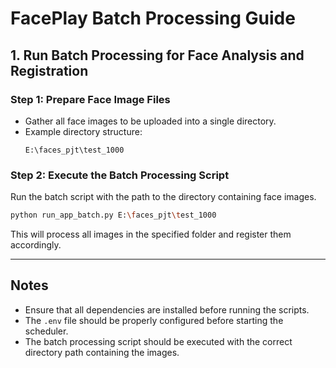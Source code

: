 # FacePlay Batch Processing Guide

## 1. Run Batch Processing for Face Analysis and Registration

### Step 1: Prepare Face Image Files
- Gather all face images to be uploaded into a single directory.
- Example directory structure:
  ```
  E:\faces_pjt\test_1000
  ```

### Step 2: Execute the Batch Processing Script
Run the batch script with the path to the directory containing face images.
```sh
python run_app_batch.py E:\faces_pjt\test_1000
```

This will process all images in the specified folder and register them accordingly.

---

## Notes
- Ensure that all dependencies are installed before running the scripts.
- The `.env` file should be properly configured before starting the scheduler.
- The batch processing script should be executed with the correct directory path containing the images.

